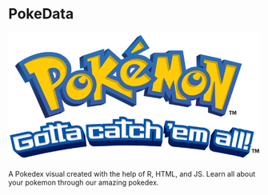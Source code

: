 # PokeData
<img src="./assets/imgs/banner.png"/>

A Pokedex visual created with the help of R, HTML, and JS. Learn all about your pokemon through our amazing pokedex.

